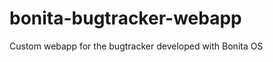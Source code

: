 bonita-bugtracker-webapp
========================

Custom webapp for the bugtracker developed with Bonita OS